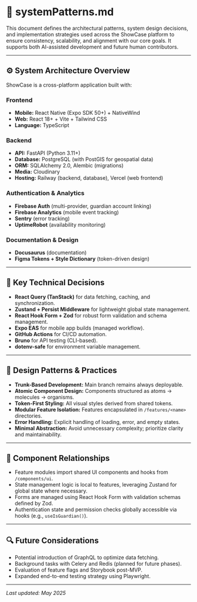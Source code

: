 # 🧠 systemPatterns.md

This document defines the architectural patterns, system design decisions, and implementation strategies used across the ShowCase platform to ensure consistency, scalability, and alignment with our core goals. It supports both AI-assisted development and future human contributors.

---

## ⚙️ System Architecture Overview

ShowCase is a cross-platform application built with:

### Frontend

* **Mobile:** React Native (Expo SDK 50+) + NativeWind
* **Web:** React 18+ + Vite + Tailwind CSS
* **Language:** TypeScript

### Backend

* **API:** FastAPI (Python 3.11+)
* **Database:** PostgreSQL (with PostGIS for geospatial data)
* **ORM:** SQLAlchemy 2.0, Alembic (migrations)
* **Media:** Cloudinary
* **Hosting:** Railway (backend, database), Vercel (web frontend)

### Authentication & Analytics

* **Firebase Auth** (multi-provider, guardian account linking)
* **Firebase Analytics** (mobile event tracking)
* **Sentry** (error tracking)
* **UptimeRobot** (availability monitoring)

### Documentation & Design

* **Docusaurus** (documentation)
* **Figma Tokens + Style Dictionary** (token-driven design)

---

## 🔑 Key Technical Decisions

* **React Query (TanStack)** for data fetching, caching, and synchronization.
* **Zustand + Persist Middleware** for lightweight global state management.
* **React Hook Form + Zod** for robust form validation and schema management.
* **Expo EAS** for mobile app builds (managed workflow).
* **GitHub Actions** for CI/CD automation.
* **Bruno** for API testing (CLI-based).
* **dotenv-safe** for environment variable management.

---

## 🧱 Design Patterns & Practices

* **Trunk-Based Development:** Main branch remains always deployable.
* **Atomic Component Design:** Components structured as atoms → molecules → organisms.
* **Token-First Styling:** All visual styles derived from shared tokens.
* **Modular Feature Isolation:** Features encapsulated in `/features/<name>` directories.
* **Error Handling:** Explicit handling of loading, error, and empty states.
* **Minimal Abstraction:** Avoid unnecessary complexity; prioritize clarity and maintainability.

---

## 🔄 Component Relationships

* Feature modules import shared UI components and hooks from `/components/ui`.
* State management logic is local to features, leveraging Zustand for global state where necessary.
* Forms are managed using React Hook Form with validation schemas defined by Zod.
* Authentication state and permission checks globally accessible via hooks (e.g., `useIsGuardian()`).

---

## 🔍 Future Considerations

* Potential introduction of GraphQL to optimize data fetching.
* Background tasks with Celery and Redis (planned for future phases).
* Evaluation of feature flags and Storybook post-MVP.
* Expanded end-to-end testing strategy using Playwright.

---

*Last updated: May 2025*
